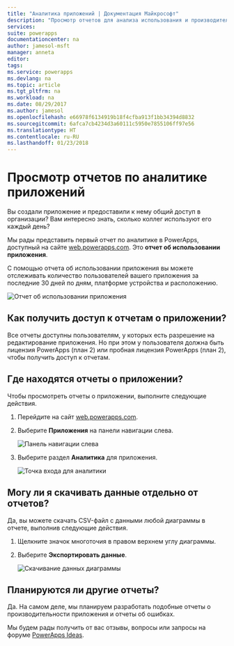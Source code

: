 ```yaml
---
title: "Аналитика приложений | Документация Майкрософт"
description: "Просмотр отчетов для анализа использования и производительности приложения."
services: 
suite: powerapps
documentationcenter: na
author: jamesol-msft
manager: anneta
editor: 
tags: 
ms.service: powerapps
ms.devlang: na
ms.topic: article
ms.tgt_pltfrm: na
ms.workload: na
ms.date: 08/29/2017
ms.author: jamesol
ms.openlocfilehash: e66978f6134919b18f4cfba913f1bb34394d8832
ms.sourcegitcommit: 6afca7cb4234d3a60111c5950e7855106ff97e56
ms.translationtype: HT
ms.contentlocale: ru-RU
ms.lasthandoff: 01/23/2018
---
```

# <a name="view-analytics-reports-for-your-app"></a>Просмотр отчетов по аналитике приложений
Вы создали приложение и предоставили к нему общий доступ в организации?  Вам интересно знать, сколько коллег используют его каждый день?

Мы рады представить первый отчет по аналитике в PowerApps, доступный на сайте [web.powerapps.com](https://web.powerapps.com). Это **отчет об использовании приложения**.

С помощью отчета об использовании приложения вы можете отслеживать количество пользователей вашего приложения за последние 30 дней по дням, платформе устройства и расположению.

![Отчет об использовании приложения](./media/app-analytics/analytics.png)

## <a name="how-do-i-get-access-to-my-apps-reports"></a>Как получить доступ к отчетам о приложении?
Все отчеты доступны пользователям, у которых есть разрешение на редактирование приложения. Но при этом у пользователя должна быть лицензия PowerApps (план 2) или пробная лицензия PowerApps (план 2), чтобы получить доступ к отчетам.

## <a name="where-do-i-find-my-apps-reports"></a>Где находятся отчеты о приложении?
Чтобы просмотреть отчеты о приложении, выполните следующие действия.

1. Перейдите на сайт [web.powerapps.com](https://web.powerapps.com).
2. Выберите **Приложения** на панели навигации слева.
   
    ![Панель навигации слева](./media/app-analytics/left-nav.png)
3. Выберите раздел **Аналитика** для приложения.
   
    ![Точка входа для аналитики](./media/app-analytics/analytics-entry-point.png)

## <a name="can-i-download-the-data-behind-my-reports"></a>Могу ли я скачивать данные отдельно от отчетов?
Да, вы можете скачать CSV-файл с данными любой диаграммы в отчете, выполнив следующие действия.

1. Щелкните значок многоточия в правом верхнем углу диаграммы.
2. Выберите **Экспортировать данные**.
   
    ![Скачивание данных диаграммы](./media/app-analytics/analytics-download.png)

## <a name="are-there-going-to-be-any-other-reports"></a>Планируются ли другие отчеты?
Да. На самом деле, мы планируем разработать подобные отчеты о производительности приложения и отчеты об ошибках.

Мы будем рады получить от вас отзывы, вопросы или запросы на форуме [PowerApps Ideas](https://powerusers.microsoft.com/t5/PowerApps-Ideas/idb-p/PowerAppsIdeas).

